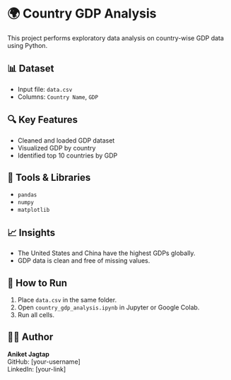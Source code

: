 # 🌍 Country GDP Analysis

This project performs exploratory data analysis on country-wise GDP data using Python.

## 📊 Dataset

- Input file: `data.csv`
- Columns: `Country Name`, `GDP`

## 🔍 Key Features

- Cleaned and loaded GDP dataset
- Visualized GDP by country
- Identified top 10 countries by GDP

## 🧰 Tools & Libraries

- `pandas`
- `numpy`
- `matplotlib`

## 📈 Insights

- The United States and China have the highest GDPs globally.
- GDP data is clean and free of missing values.

## 🚀 How to Run

1. Place `data.csv` in the same folder.
2. Open `country_gdp_analysis.ipynb` in Jupyter or Google Colab.
3. Run all cells.

## 👨‍💻 Author

**Aniket Jagtap**  
GitHub: [your-username]  
LinkedIn: [your-link]
